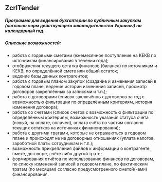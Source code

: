 ## ZcrlTender 
##### Программа для ведения бухгалтерии по публичным закупкам (cогласно норм действующего законодательства Украины) на календарный год.

##### _Описание возможностей:_
* работа с годовыми сметами (ежемесячное поступление на КЕКВ по источникам финансирования в течении года);
* отображения текущего остатка финансов (баланса) по источникам и КЕКВ, по определённой смете или общий остаток;
* ведение базы данных контрагентов;
* работа с годовым планом закупок (создание и изменения записей в годовом плане, ведение истории изменения записей, просмотр договоров закреплённых за записями и т.п.);
* работа с договорами (список заключённых договоров за год с возможностью фильтрации по определённым критериям, история изменения договора);
* работа со счетами (список счетов с возможностью фильтрации по определённым критериям, возможность указания статуса счёта (новый, на оплате, оплачен), оплата счёта по частям согласно текущих остатков на источниках финансирования);
* работа с другими тратами, которые не отражаються в годовом плане и происходят не на договорных отношениях (уплата налогов, зароботной платы сотрудникам и т.п.);
* возможность прикрепления файлов к информации о контрагенте, смете, договоре, счёте либо другой трате;
* формирования отчётов по использованию финансов по договорам, по списку изменений записей в годовом плане, по фактическим тратам (по месяцам) согласно предусмотренного сметой(-ами) финансирования.   